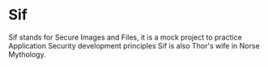 # Sif
Sif stands for Secure Images and Files, it is a mock project to practice Application Security development principles
Sif is also Thor's wife in Norse Mythology. 
